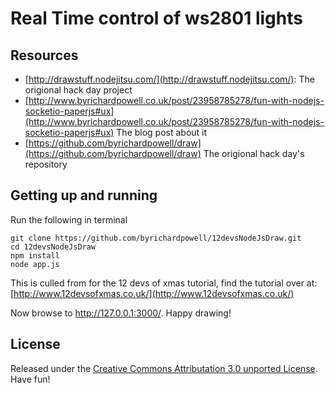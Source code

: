 # Real Time control of ws2801 lights


## Resources

* [http://drawstuff.nodejitsu.com/](http://drawstuff.nodejitsu.com/): The origional hack day project
* [http://www.byrichardpowell.co.uk/post/23958785278/fun-with-nodejs-socketio-paperjs#ux](http://www.byrichardpowell.co.uk/post/23958785278/fun-with-nodejs-socketio-paperjs#ux) The blog post about it
* [https://github.com/byrichardpowell/draw](https://github.com/byrichardpowell/draw) The origional hack day's repository

## Getting up and running

Run the following in terminal

	git clone https://github.com/byrichardpowell/12devsNodeJsDraw.git
	cd 12devsNodeJsDraw
	npm install
	node app.js
This is culled from for the 12 devs of xmas tutorial, find the tutorial over at:  [http://www.12devsofxmas.co.uk/](http://www.12devsofxmas.co.uk/)

Now browse to http://127.0.0.1:3000/.  Happy drawing!

## License

Released under the [Creative Commons Attributation 3.0 unported License](http://creativecommons.org/licenses/by/3.0/).  Have fun!